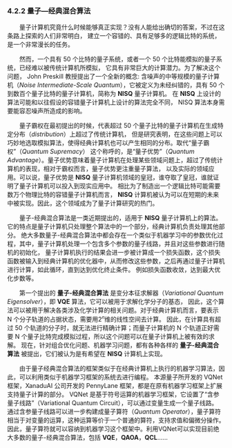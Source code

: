 ### 4.2.2 量子—经典混合算法

&emsp;&emsp;量子计算机究竟什么时候能够真正实现？没有人能给出确切的答案，不过在这条路上探索的人们非常明白，
建立一个容错的、具有足够多的逻辑比特的系统，是一个非常漫长的任务。

&emsp;&emsp;然而，一个具有 50 个比特的量子系统，或者一个 50 个比特能模拟的量子系统，已经难以被传统计算机所模拟，
它具有非常巨大的计算潜力。为了解决这个问题， John Preskill 教授提出了一个全新的概念: 
含噪声的中等规模的量子计算机（*Noise Intermediate-Scale Quantum*），它被定义为未经纠错的，具有 50 个到数百个量子比特的量子计算机，简称为 **NISQ** 量子计算机。
在 **NISQ** 上设计的算法可能和以往假设的容错量子计算机上设计的算法完全不同， NISQ 算法本身需要能容忍噪声所造成的影响。

&emsp;&emsp;量子霸权在最初提出的时候，代表超过 50 个量子比特的量子计算机在生成特定分布（*distribution*）上超过了传统计算机，
但是研究表明，在这些问题上可以巧妙地选取模拟算法，使得经典计算机也可以产生相同的分布。取代“量子霸权”（*Quantum Supremacy*）
这个称呼的，是“量子优势”（*Quantum Advantage*）。量子优势意味着量子计算机在处理某些领域问题上，超过了传统计算机的表现，相对于霸权而言，量子优势更注重量子算法，
以及实际的领域应用。可以说，量子优势是 **NISQ** 量子计算机领域的皇冠，谁夺取了皇冠，谁就证明了量子计算机可以投入到现实应用中。
相比为了制造出一个逻辑比特可能需要数万个物理比特的容错量子计算机而言， **NISQ** 计算机被认为可以在短期的未来中被实现。因此，这个领域成为了量子计算研究的热门。

&emsp;&emsp;量子-经典混合算法是一类近期提出的，适用于 **NISQ** 量子计算机上的算法。它的特点是量子计算机只处理整个算法中的一个部分，经典计算机负责处理其他部分。
绝大多数量子-经典混合算法中都会存在一个类似于机器学习中的参数优化过程，其中，量子计算机处理一个包含多个参数的量子线路，并且对这些参数进行随机的初始化，
量子计算机执行的结果会进一步被计算成一个损失函数，这个损失函数被输入到经典计算机的优化器中，从而修改这些参数，之后再通过量子计算机进行计算，如此循环，直到达到优化终止条件。
例如损失函数收敛，达到最大优化步数等。

&emsp;&emsp;第一个提出的 **量子-经典混合算法** 是变分本征求解器（*Variational Quantum Eigensolver*），即 **VQE** 算法，它可以被用于求解化学分子的基态，
因此，这个算法可以被用于解决各类涉及化学计算的相关问题。对于经典计算机而言，要表示 N 个分子轨道的占据状态，需要用2<sup>𝑛</sup>维的线性空间去计算。
因此，在计算具有超过 50 个轨道的分子时，就无法进行精确计算；而量子计算机的 N 个轨道正好需要 N 个量子比特完成模拟过程，所以这个问题可以在量子计算机上被有效的求解。
现在，针对组合优化问题、机器学习问题，都有各种各样的 **量子-经典混合算法** 被提出，它们被认为是有希望在 **NISQ** 计算机上实现。

&emsp;&emsp;由于量子经典混合算法的框架类似于在经典计算机上执行的机器学习算法，因此，可以利用类似于机器学习框架的系统去进行编程。
本源量子所开发的 VQNet 框架，XanaduAI 公司开发的 PennyLane 框架，都是在原有机器学习框架上扩展支持量子计算的部分。 
VQNet 是基于符号运算的机器学习框架，它设置了“含参量子线路”（Variational Quantum Circuit），可以通过变量生成一个量子线路。
通过含参量子线路可以进一步构建成量子算符（*Quantum Operator*），量子算符相当于对变量的运算，这种运算等价于一个普通的算符，支持求值和偏微分操作。
因此，量子算符就可以容纳到机器学习这个框架中。利用VQNet可以实现目前绝大多数的量子-经典混合算法，包括 **VQE**，**QAOA**，**QCL**......